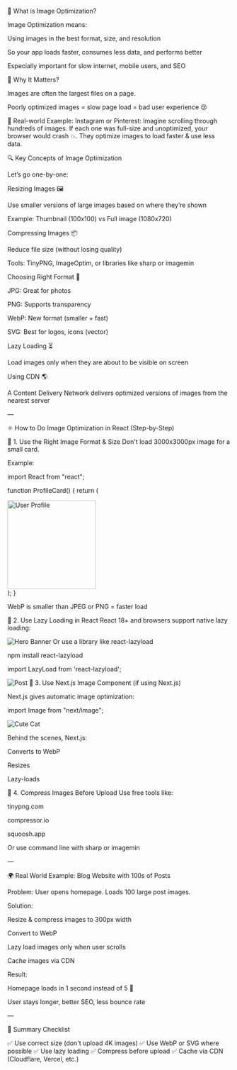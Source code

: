 📌 What is Image Optimization?

Image Optimization means:

Using images in the best format, size, and resolution

So your app loads faster, consumes less data, and performs better

Especially important for slow internet, mobile users, and SEO

🧠 Why It Matters?

Images are often the largest files on a page.

Poorly optimized images = slow page load = bad user experience 😢

🚀 Real-world Example: Instagram or Pinterest: Imagine scrolling through hundreds of images. If each one was full-size and unoptimized, your browser would crash 💥. They optimize images to load faster & use less data.

🔍 Key Concepts of Image Optimization

Let’s go one-by-one:

Resizing Images 🖼️

Use smaller versions of large images based on where they’re shown

Example: Thumbnail (100x100) vs Full image (1080x720)

Compressing Images 📦

Reduce file size (without losing quality)

Tools: TinyPNG, ImageOptim, or libraries like sharp or imagemin

Choosing Right Format 📂

JPG: Great for photos

PNG: Supports transparency

WebP: New format (smaller + fast)

SVG: Best for logos, icons (vector)

Lazy Loading ⏳

Load images only when they are about to be visible on screen

Using CDN 🌎

A Content Delivery Network delivers optimized versions of images from the nearest server

—

⚛️ How to Do Image Optimization in React (Step-by-Step)

🧰 1. Use the Right Image Format & Size Don't load 3000x3000px image for a small card.

Example:

import React from "react";

function ProfileCard() { return ( <div> <img src="/images/profile-small.webp" width="200" height="200" alt="User Profile" /> </div> ); }

WebP is smaller than JPEG or PNG = faster load

🧰 2. Use Lazy Loading in React React 18+ and browsers support native lazy loading:

<img src="/images/hero.webp" loading="lazy" alt="Hero Banner" />
Or use a library like react-lazyload

npm install react-lazyload

import LazyLoad from 'react-lazyload';

<LazyLoad height={200}> <img src="/images/post.webp" alt="Post" /> </LazyLoad>
🧰 3. Use Next.js Image Component (if using Next.js)

Next.js gives automatic image optimization:

import Image from "next/image";

<Image src="/images/cat.jpg" width={400} height={300} alt="Cute Cat" />

Behind the scenes, Next.js:

Converts to WebP

Resizes

Lazy-loads

🧰 4. Compress Images Before Upload Use free tools like:

tinypng.com

compressor.io

squoosh.app

Or use command line with sharp or imagemin

—

🌍 Real World Example: Blog Website with 100s of Posts

Problem: User opens homepage. Loads 100 large post images.

Solution:

Resize & compress images to 300px width

Convert to WebP

Lazy load images only when user scrolls

Cache images via CDN

Result:

Homepage loads in 1 second instead of 5 🚀

User stays longer, better SEO, less bounce rate

—

🧠 Summary Checklist

✅ Use correct size (don't upload 4K images) ✅ Use WebP or SVG where possible ✅ Use lazy loading ✅ Compress before upload ✅ Cache via CDN (Cloudflare, Vercel, etc.)


<!-- If offset={100} → The image/component starts loading 100 pixels before it scrolls into view.
If offset={0} → The image/component starts loading only when it reaches the viewport (visible area).
If offset={-100} → Lazy loading will start 100 pixels after the component enters (rarely used). -->